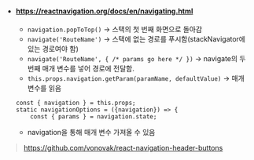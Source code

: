   - #### https://reactnavigation.org/docs/en/navigating.html

    - `navigation.popToTop()` -> 스택의 첫 번째 화면으로 돌아감
    - `navigate('RouteName')` -> 스택에 없는 경로를 푸시함(stackNavigator에 있는 경로여야 함)
    - `navigate('RouteName', { /* params go here */ })` -> navigate의 두 번째 매개 변수를 넣어 경로에 전달함. 
    - `this.props.navigation.getParam(paramName, defaultValue)` -> 매개 변수를 읽음
    
    ``` 
    const { navigation } = this.props;
    static navigationOptions = ({navigation}) => {
        const { params } = navigation.state;
    ```
    - navigation을 통해 매개 변수 가져올 수 있음

> https://github.com/vonovak/react-navigation-header-buttons




